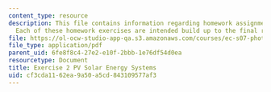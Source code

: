 ```yaml
---
content_type: resource
description: This file contains information regarding homework assignment instructions.
  Each of these homework exercises are intended build up to the final report.
file: https://ol-ocw-studio-app-qa.s3.amazonaws.com/courses/ec-s07-photovoltaic-solar-energy-systems-fall-2004/cf3cda1162ea9a50a5cd843109577af3_MITEC_S07F04_exercise_2.pdf
file_type: application/pdf
parent_uid: 6fe8f8c4-27e2-e10f-2bbb-1e76df54d0ea
resourcetype: Document
title: Exercise 2 PV Solar Energy Systems
uid: cf3cda11-62ea-9a50-a5cd-843109577af3
---
```

